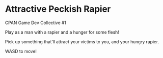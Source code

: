 # Attractive Peckish Rapier

CPAN Game Dev Collective #1

Play as a man with a rapier and a hunger for some flesh!

Pick up something that'll attract your victims to you, and your hungry rapier.

WASD to move!
